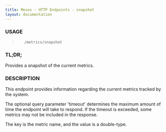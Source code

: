 ```yaml
---
title: Mesos - HTTP Endpoints - snapshot
layout: documentation
---
```

<!--- This is an automatically generated file. DO NOT EDIT! --->

### USAGE ###
>        /metrics/snapshot

### TL;DR; ###
Provides a snapshot of the current metrics.

### DESCRIPTION ###
This endpoint provides information regarding the current metrics
tracked by the system.

The optional query parameter 'timeout' determines the maximum
amount of time the endpoint will take to respond. If the timeout
is exceeded, some metrics may not be included in the response.

The key is the metric name, and the value is a double-type.